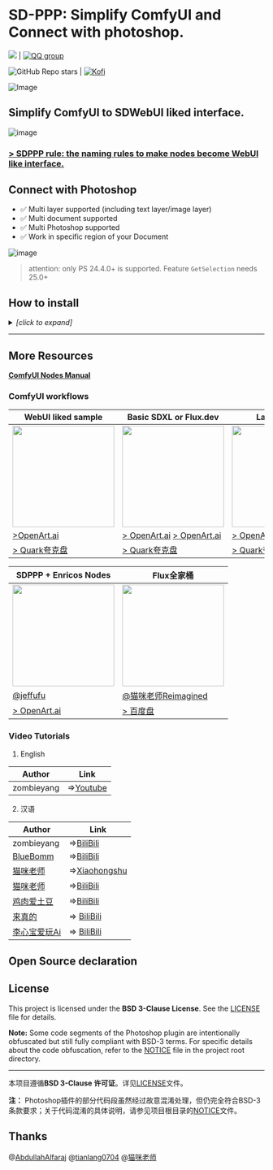 # SD-PPP: Simplify ComfyUI and Connect with photoshop.

[![](https://dcbadge.limes.pink/api/server/https://discord.gg/9HeGjDvEmn?style=flat)](https://discord.gg/9HeGjDvEmn) | [![QQ group](https://img.shields.io/badge/QQ%E9%A2%91%E9%81%93-SDPPP%E7%9A%84%E9%A2%91%E9%81%93-brightgreen.svg)](https://pd.qq.com/s/5m42umo28) 

![GitHub Repo stars](https://img.shields.io/github/stars/zombieyang/sd-ppp) | [![Kofi](https://img.shields.io/badge/Kofi-F16061.svg?logo=ko-fi&logoColor=white)](https://ko-fi.com/zombieyang)


![Image](https://github.com/user-attachments/assets/ab2168d9-ce7c-40d0-9f5a-8173937455ac)

## Simplify ComfyUI to SDWebUI liked interface.

![image](https://github.com/user-attachments/assets/cf0b399c-5827-4e7a-9a06-8f80e42021fd)
### [> SDPPP rule: the naming rules to make nodes become WebUI like interface.](https://github.com/zombieyang/sd-ppp/wiki/SDPPP-rules-to-make-nodes-become-APP-like-UI.)

## Connect with Photoshop

* ✅ Multi layer supported (including text layer/image layer)
* ✅ Multi document supported
* ✅ Multi Photoshop supported
* ✅ Work in specific region of your Document


![image](https://github.com/user-attachments/assets/5129833f-ccf2-46a7-a6fd-62068d1e6a24)

> attention: only PS 24.4.0+ is supported. Feature `GetSelection` needs 25.0+

## How to install

<details>
<summary><i>[click to expand]</i></summary>

1. Use [ComfyManager](https://github.com/ltdrdata/ComfyUI-Manager) to install `sd-ppp` or clone this repository into `<your-comfy-directory>/custom_nodes`

    <img width=800 src="https://github.com/user-attachments/assets/6f97d7a8-ccd3-4ebf-aee9-ce4390846a6e" />

2. install Photoshop plugin
    1. by CCX:
        1. download .ccx in any SDPPP's nodes or ComfyUI's setting UI.
            
            <img width=300 src="https://github.com/user-attachments/assets/bb8f8bb1-d471-4317-96d7-48643cdf44df" />
            <img width=600 src="https://github.com/user-attachments/assets/26d108a1-cad3-46d1-ba7d-294a5e57c6d1" />

        2. [option1] double click the `.ccx` file if you have Adobe Creative Cloud. 
        3. [option2] rename `.ccx` to `.zip` and extract it into photoshop's `Plug-ins` directory or `Plug-ins/Generator` directory [like this](https://github.com/zombieyang/sd-ppp/assets/5595819/a86862bb-1e4e-45cb-a869-5c08edad47a8).
    2. by UXP develop Tool (you can debug the code this way):
        1. clone this repository
        2. click `Add Plugin` in UXP Develop Tool by selecting `plugins/photoshop/manifest.json`.

3. connect to ComfyUI in Photoshop

    <img width=300 src="https://github.com/user-attachments/assets/89c40c4c-d70f-4bcf-b0e1-d8067cd40d9c" />

   > If you cannot connect ComfyUI via `https`, use `http` instead

5. add get/send node in ComfyUI

    <img width="600" alt="Image" src="https://github.com/user-attachments/assets/fe5e1310-d53e-4f8a-a9ec-1b7de98af936" />


</details>

-----------------------------

## More Resources

[**ComfyUI Nodes Manual**](https://github.com/zombieyang/sd-ppp/wiki/All-ComfyUI-Nodes-Manual)

### ComfyUI workflows


| WebUI liked sample | Basic SDXL or Flux.dev | Lasso inpaint | Light Control | Regional Prompt |
| -- | -- | -- | -- | -- |
| <img width=200 src="https://cdn.openart.ai/workflow_thumbnails/GwQjoI1nEKDeKY2cuCn3/image_N54EETks_1744902042966_raw.jpg" /> | <img width=200 src="https://cdn.openart.ai/workflow_thumbnails/GwQjoI1nEKDeKY2cuCn3/image_njKwFHDd_1735096352026_raw.jpg" /> | <img width=200 src="https://github.com/user-attachments/assets/ec64430f-0e6d-41cf-9b62-99ea1d9ddf0d" /> | <img width=200 src="https://github.com/user-attachments/assets/1afd47be-dc76-4ab9-ac70-ab519050fe04" /> | <img width=200 src="https://github.com/user-attachments/assets/2e23d221-1f24-4e3f-acf4-124d3c4de7be" /> |
| [>OpenArt.ai](https://openart.ai/workflows/tiger_vicious_50/sdxl-with-sdwebui-like-interface/1ZAxkwHOZ9mUThgNgSYx) | [> OpenArt.ai](https://openart.ai/workflows/tiger_vicious_50/photoshop-sdxl-by-ui-widgets-ui/2HTFV9wKjCmrmOJuVicZ) [> OpenArt.ai](https://openart.ai/workflows/tiger_vicious_50/photoshop-fluxdev-by-ui-widgets-ui/OgNATIBYgoZhk5DHRwE4) | [> OpenArt.ai](https://openart.ai/workflows/tiger_vicious_50/photoshop-lasso-inpaint-inpaint/p6rsG9IVzGk2OP7RoGVE) | [> OpenArt.ai](https://openart.ai/workflows/tiger_vicious_50/photoshop-light-control/oNzznyLtfPPXQsEbeF4p) | [> OpenArt.ai](https://openart.ai/workflows/tiger_vicious_50/photoshop-regional-prompt/R2RIyZxRw91KFEpN9MnI) |
| [> Quark夸克盘](https://pan.quark.cn/s/baba12eba90d) | [> Quark夸克盘](https://pan.quark.cn/s/baba12eba90d) | [> Quark夸克盘](https://pan.quark.cn/s/baba12eba90d) | [> Quark夸克盘](https://pan.quark.cn/s/baba12eba90d) | [> Quark夸克盘](https://pan.quark.cn/s/baba12eba90d) |

| SDPPP + Enricos Nodes | Flux全家桶 |
| -- | -- |
| <img width=200 src="https://cdn.openart.ai/workflow_thumbnails/9fmtq1rOJW3SQ63j4IXQ/image_fNPWrKgP_1732148698438_raw.jpg" /> |<img width=200 src="https://i0.hdslb.com/bfs/archive/0d3a63a059034c47742975c833ad4d59cb788687.jpg@320w_200h_1c_!web-space-index-myvideo.webp" /> |
| [@jeffufu](https://github.com/jeffufu) | [@猫咪老师Reimagined](https://space.bilibili.com/1054925384) |
| [> OpenArt.ai](https://openart.ai/workflows/qbWyplAHquJcPdw3Vjhr) | [> 百度盘](https://pan.baidu.com/s/1jlpCGXbBPO3pdWpSr0WW9Q?pwd=bwbx) |



### Video Tutorials
1. English

| Author | Link |
| -- | -- |
| zombieyang | =>[Youtube](https://youtu.be/hMYVTX0MmBs) |


2. 汉语
   
| Author | Link |
| -- | -- |
| zombieyang | =>[BiliBili](https://b23.tv/wR6Ppyc) |
| [BlueBomm](https://space.bilibili.com/17280004) | =>[BiliBili](https://www.bilibili.com/video/BV15bbpeWEf8/) |
| [猫咪老师](https://www.xiaohongshu.com/user/profile/59f1fcc411be101aba7f048f) | =>[Xiaohongshu](https://www.xiaohongshu.com/explore/6735c4a5000000001a01de1d?source=webshare&xhsshare=pc_web&xsec_token=AB38DXnYsvST_3h7a_hfNcXbzWw4LYyMmLuiFXFTt75kQ=&xsec_source=pc_share)|
| [猫咪老师](https://space.bilibili.com/1054925384) | =>[BiliBili](https://www.bilibili.com/video/BV17fs2ejE3s)|
| [鸡肉爱土豆](https://space.bilibili.com/403361177) | =>[BiliBili](https://www.bilibili.com/video/BV1shakevEbf)|
| [来真的](https://space.bilibili.com/590784254) | => [BiliBili](https://www.bilibili.com/video/BV1BoCnYqEPX)|
| [李心宝爱玩Ai](https://b23.tv/MLgsAxP) | => [BiliBili](https://b23.tv/cKGs17J)|

## Open Source declaration


## License  

This project is licensed under the **BSD 3-Clause License**. See the [LICENSE](LICENSE) file for details.  

**Note:** Some code segments of the Photoshop plugin are intentionally obfuscated but still fully compliant with BSD-3 terms. For specific details about the code obfuscation, refer to the [NOTICE](NOTICE) file in the project root directory.  

------

本项目遵循**BSD 3-Clause 许可证**。详见[LICENSE](LICENSE)文件。  

**注：** Photoshop插件的部分代码段虽然经过故意混淆处理，但仍完全符合BSD-3条款要求；关于代码混淆的具体说明，请参见项目根目录的[NOTICE](NOTICE)文件。  


## Thanks
@[AbdullahAlfaraj](https://github.com/AbdullahAlfaraj)
@[tianlang0704](https://github.com/tianlang0704)
@[猫咪老师](https://www.xiaohongshu.com/user/profile/59f1fcc411be101aba7f048f)

